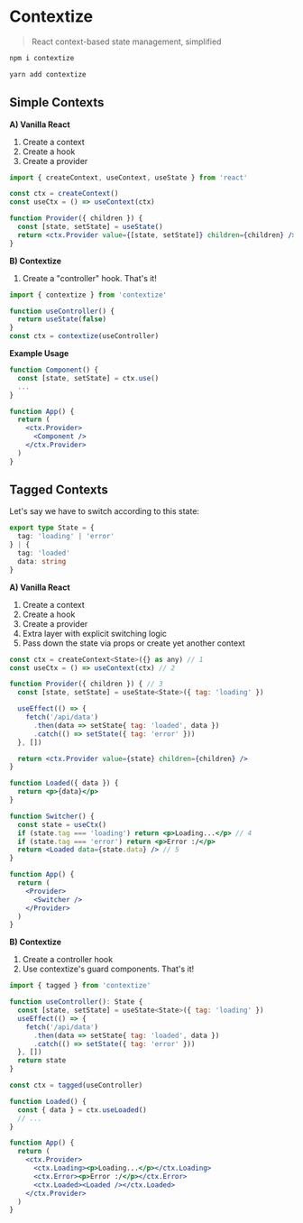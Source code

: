# Contextize

> React context-based state management, simplified

```bash
npm i contextize
```

```bash
yarn add contextize
```

## Simple Contexts

**A) Vanilla React**

1. Create a context
2. Create a hook
3. Create a provider

```jsx
import { createContext, useContext, useState } from 'react'

const ctx = createContext()
const useCtx = () => useContext(ctx)

function Provider({ children }) {
  const [state, setState] = useState()
  return <ctx.Provider value={[state, setState]} children={children} />
}
```

**B) Contextize**

1. Create a "controller" hook. That's it!

```jsx
import { contextize } from 'contextize'

function useController() {
  return useState(false)
}
const ctx = contextize(useController)
```

**Example Usage**

```jsx
function Component() {
  const [state, setState] = ctx.use()
  ...
}

function App() {
  return (
    <ctx.Provider>
      <Component />
    </ctx.Provider>
  )
}
```

## Tagged Contexts

Let's say we have to switch according to this state:

```ts
export type State = {
  tag: 'loading' | 'error'
} | {
  tag: 'loaded'
  data: string
}
```

**A) Vanilla React**

1. Create a context
2. Create a hook
3. Create a provider
4. Extra layer with explicit switching logic
5. Pass down the state via props or create yet another context

```jsx
const ctx = createContext<State>({} as any) // 1
const useCtx = () => useContext(ctx) // 2

function Provider({ children }) { // 3
  const [state, setState] = useState<State>({ tag: 'loading' })

  useEffect(() => {
    fetch('/api/data')
      .then(data => setState{ tag: 'loaded', data })
      .catch(() => setState({ tag: 'error' }))
  }, [])

  return <ctx.Provider value={state} children={children} />
}

function Loaded({ data }) {
  return <p>{data}</p>
}

function Switcher() {
  const state = useCtx()
  if (state.tag === 'loading') return <p>Loading...</p> // 4
  if (state.tag === 'error') return <p>Error :/</p>
  return <Loaded data={state.data} /> // 5
}

function App() {
  return (
    <Provider>
      <Switcher />
    </Provider>
  )
}
```

**B) Contextize**
1. Create a controller hook
2. Use contextize's guard components. That's it!

```jsx
import { tagged } from 'contextize'

function useController(): State {
  const [state, setState] = useState<State>({ tag: 'loading' })
  useEffect(() => {
    fetch('/api/data')
      .then(data => setState{ tag: 'loaded', data })
      .catch(() => setState({ tag: 'error' }))
  }, [])
  return state
}

const ctx = tagged(useController)

function Loaded() {
  const { data } = ctx.useLoaded()
  // ...
}

function App() {
  return (
    <ctx.Provider>
      <ctx.Loading><p>Loading...</p></ctx.Loading>
      <ctx.Error><p>Error :/</p></ctx.Error>
      <ctx.Loaded><Loaded /></ctx.Loaded>
    </ctx.Provider>
  )
}